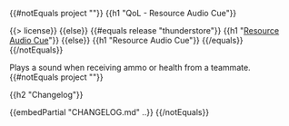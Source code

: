 {{#notEquals project ""}}
{{h1 "QoL - Resource Audio Cue"}}

{{> license}}
{{else}}
{{#equals release "thunderstore"}}
{{h1 "[Resource Audio Cue](https://gtfo.thunderstore.io/package/notpeelz/QoL_ResourceAudioCue)"}}
{{else}}
{{h1 "Resource Audio Cue"}}
{{/equals}}
{{/notEquals}}

Plays a sound when receiving ammo or health from a teammate.
{{#notEquals project ""}}

{{h2 "Changelog"}}

{{embedPartial "CHANGELOG.md" ..}}
{{/notEquals}}

